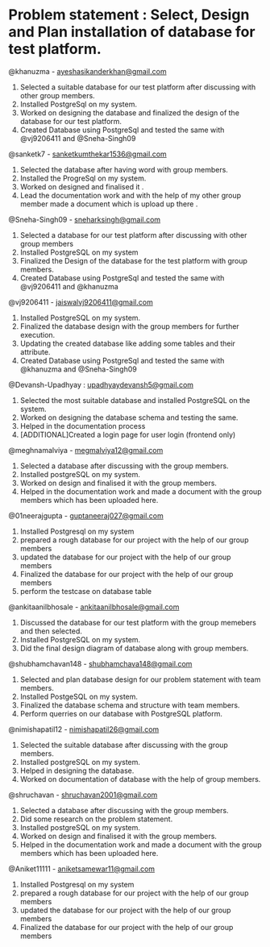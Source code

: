 # Problem statement : Select, Design and Plan installation of database for test platform.  

@khanuzma - ayeshasikanderkhan@gmail.com   
 1. Selected a suitable database for our test platform after discussing with other group members.                                                                          
 2. Installed PostgreSql on my system.                                                                                                                   
 3. Worked on designing the database and finalized the design of the database for our test platform. 
 4. Created Database using PostgreSql and tested the same with @vj9206411 and @Sneha-Singh09                                                                             

@sanketk7 - sanketkumthekar1536@gmail.com  
1. Selected the database after having word with group members.
2. Installed the ProgreSql on my system.
3. Worked on designed and finalised it .
4. Lead the documentation work and with the help of my other group member made a document which is upload up there .

@Sneha-Singh09 - sneharksingh@gmail.com                          
1. Selected a database for our test platform after discussing with other group members 
2. Installed PostgreSQL on my system                                 
3. Finalized the Design of the database for the test platform with group members. 
4. Created Database using PostgreSql and tested the same with @vj9206411 and @khanuzma

@vj9206411 - jaiswalvj9206411@gmail.com
1. Installed PostgreSQL on my system.
2. Finalized the database design with the group members for further execution.
3. Updating the created database like adding some tables and their attribute.
4. Created Database using PostgreSql and tested the same with @khanuzma and @Sneha-Singh09

@Devansh-Upadhyay : upadhyaydevansh5@gmail.com 
1. Selected the most suitable database and installed PostgreSQL on the system.
2. Worked on designing the database schema and testing the same.
3. Helped in the documentation process
4. [ADDITIONAL]Created a login page for user login (frontend only)

@meghnamalviya - megmalviya12@gmail.com
1. Selected a database after discussing with the group members.
2. Installed postgreSQL on my system.
3. Worked on design and finalised it with the group members.
4. Helped in the documentation work and made a document with the group members which has been uploaded here.



@01neerajgupta - guptaneeraj027@gmail.com
1. Installed Postgresql on my system
2. prepared a rough database for our project with the help of our group members
3. updated the database for our project with the help of our group members
4. Finalized the database for our project with the help of our group members
5. perform the testcase on database table



@ankitaanilbhosale - ankitaanilbhosale@gmail.com
1. Discussed the database for our test platform with the group memebers and then selected.
2. Installed PostgreSQL on my system.
3. Did the final design diagram of database along with group members.



@shubhamchavan148 - shubhamchava148@gmail.com
1. Selected and plan database design for our problem statement with team members.
2. Installed PostgeSQL on my system.
3. Finalized the database schema and structure with team members.
4. Perform querries on our database with PostgreSQL platform.                                                           

                                                                                            
@nimishapatil12 - nimishapatil26@gmail.com
1. Selected the suitable database after discussing with the group members.
2. Installed postgreSQL on my system.
3. Helped in designing the database.
4. Worked on documentation of database with the help of group members.                                                                

@shruchavan - shruchavan2001@gmail.com  
1. Selected a database after discussing with the group members.
2. Did some research on the problem statement.
3. Installed postgreSQL on my system.
4. Worked on design and finalised it with the group members.
5. Helped in the documentation work and made a document with the group members which has been uploaded here.   


@Aniket11111 - aniketsamewar11@gmail.com
1. Installed Postgresql on my system
2. prepared a rough database for our project with the help of our group members
3. updated the database for our project with the help of our group members
4. Finalized the database for our project with the help of our group members


